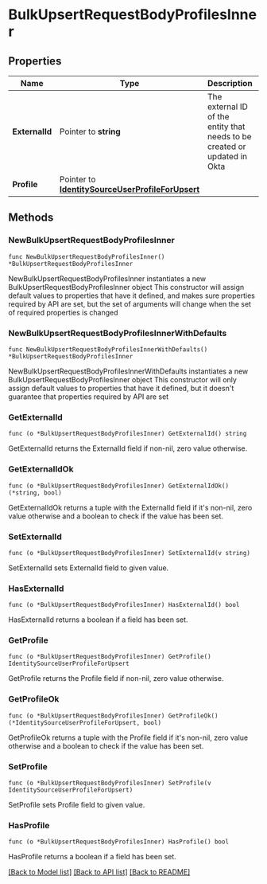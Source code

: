 # BulkUpsertRequestBodyProfilesInner

## Properties

Name | Type | Description | Notes
------------ | ------------- | ------------- | -------------
**ExternalId** | Pointer to **string** | The external ID of the entity that needs to be created or updated in Okta | [optional] 
**Profile** | Pointer to [**IdentitySourceUserProfileForUpsert**](IdentitySourceUserProfileForUpsert.md) |  | [optional] 

## Methods

### NewBulkUpsertRequestBodyProfilesInner

`func NewBulkUpsertRequestBodyProfilesInner() *BulkUpsertRequestBodyProfilesInner`

NewBulkUpsertRequestBodyProfilesInner instantiates a new BulkUpsertRequestBodyProfilesInner object
This constructor will assign default values to properties that have it defined,
and makes sure properties required by API are set, but the set of arguments
will change when the set of required properties is changed

### NewBulkUpsertRequestBodyProfilesInnerWithDefaults

`func NewBulkUpsertRequestBodyProfilesInnerWithDefaults() *BulkUpsertRequestBodyProfilesInner`

NewBulkUpsertRequestBodyProfilesInnerWithDefaults instantiates a new BulkUpsertRequestBodyProfilesInner object
This constructor will only assign default values to properties that have it defined,
but it doesn't guarantee that properties required by API are set

### GetExternalId

`func (o *BulkUpsertRequestBodyProfilesInner) GetExternalId() string`

GetExternalId returns the ExternalId field if non-nil, zero value otherwise.

### GetExternalIdOk

`func (o *BulkUpsertRequestBodyProfilesInner) GetExternalIdOk() (*string, bool)`

GetExternalIdOk returns a tuple with the ExternalId field if it's non-nil, zero value otherwise
and a boolean to check if the value has been set.

### SetExternalId

`func (o *BulkUpsertRequestBodyProfilesInner) SetExternalId(v string)`

SetExternalId sets ExternalId field to given value.

### HasExternalId

`func (o *BulkUpsertRequestBodyProfilesInner) HasExternalId() bool`

HasExternalId returns a boolean if a field has been set.

### GetProfile

`func (o *BulkUpsertRequestBodyProfilesInner) GetProfile() IdentitySourceUserProfileForUpsert`

GetProfile returns the Profile field if non-nil, zero value otherwise.

### GetProfileOk

`func (o *BulkUpsertRequestBodyProfilesInner) GetProfileOk() (*IdentitySourceUserProfileForUpsert, bool)`

GetProfileOk returns a tuple with the Profile field if it's non-nil, zero value otherwise
and a boolean to check if the value has been set.

### SetProfile

`func (o *BulkUpsertRequestBodyProfilesInner) SetProfile(v IdentitySourceUserProfileForUpsert)`

SetProfile sets Profile field to given value.

### HasProfile

`func (o *BulkUpsertRequestBodyProfilesInner) HasProfile() bool`

HasProfile returns a boolean if a field has been set.


[[Back to Model list]](../README.md#documentation-for-models) [[Back to API list]](../README.md#documentation-for-api-endpoints) [[Back to README]](../README.md)



